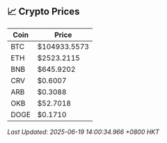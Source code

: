 ## 📈 Crypto Prices

| Coin | Price |
| ---- | ----- |
| BTC | $104933.5573 |
| ETH | $2523.2115 |
| BNB | $645.9202 |
| CRV | $0.6007 |
| ARB | $0.3088 |
| OKB | $52.7018 |
| DOGE | $0.1710 |

_Last Updated: 2025-06-19 14:00:34.966 +0800 HKT_
